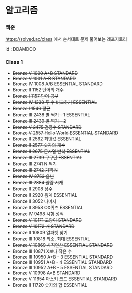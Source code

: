 # 알고리즘

### 백준

https://solved.ac/class 에서 순서대로 문제 풀어보는 레포지토리

id : DDAMDOO



### Class 1

* ~~Bronze V 1000	A+B STANDARD~~	
* ~~Bronze V 1001	A-B STANDARD~~	
* ~~Bronze IV 1008	A/B ESSENTIAL STANDARD~~	
* ~~Bronze II 1152	단어의 개수~~	
* ~~Bronze I 1157	단어 공부~~	
* ~~Bronze IV 1330	두 수 비교하기 ESSENTIAL~~	
* ~~Bronze I 1546	평균~~	
* ~~Bronze III 2438	별 찍기 - 1 ESSENTIAL~~	
* ~~Bronze III 2439	별 찍기 - 2~~	
* ~~Bronze V 2475	검증수 STANDARD~~	
* ~~Bronze V 2557	Hello World ESSENTIAL STANDARD~~	
* ~~Bronze II 2562	최댓값 ESSENTIAL~~	
* ~~Bronze II 2577	숫자의 개수~~	
* ~~Bronze II 2675	문자열 반복 ESSENTIAL~~	
* ~~Bronze III 2739	구구단 ESSENTIAL~~	
* ~~Bronze III 2741	N 찍기~~	
* ~~Bronze III 2742	기찍 N~~	
* ~~Bronze IV 2753	윤년~~	
* ~~Bronze III 2884	알람 시계~~	
* Bronze II 2908	상수	
* Bronze II 2920	음계 ESSENTIAL	
* Bronze II 3052	나머지	
* Bronze II 8958	OX퀴즈 ESSENTIAL	
* ~~Bronze IV 9498	시험 성적~~	
* ~~Bronze V 10171	고양이 STANDARD~~	
* ~~Bronze V 10172	개 STANDARD~~	
* Bronze II 10809	알파벳 찾기	
* Bronze III 10818	최소, 최대 ESSENTIAL	
* ~~Bronze V 10869	사칙연산 ESSENTIAL STANDARD~~	
* Bronze III 10871	X보다 작은 수	
* Bronze III 10950	A+B - 3 ESSENTIAL STANDARD	
* Bronze III 10951	A+B - 4 ESSENTIAL STANDARD	
* Bronze III 10952	A+B - 5 ESSENTIAL STANDARD	
* Bronze V 10998	A×B STANDARD	
* Bronze V 11654	아스키 코드 ESSENTIAL STANDARD	
* Bronze II 11720	숫자의 합 ESSENTIAL	
  